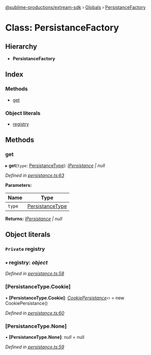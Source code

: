 [@sublime-productions/extream-sdk](../README.md) › [Globals](../globals.md) › [PersistanceFactory](persistancefactory.md)

# Class: PersistanceFactory

## Hierarchy

* **PersistanceFactory**

## Index

### Methods

* [get](persistancefactory.md#get)

### Object literals

* [registry](persistancefactory.md#private-registry)

## Methods

###  get

▸ **get**(`type`: [PersistanceType](../enums/persistancetype.md)): *[IPersistance](../interfaces/ipersistance.md) | null*

*Defined in [persistance.ts:63](https://github.com/Extream-SaaS/ex-sdk/blob/be861a6/src/persistance.ts#L63)*

**Parameters:**

Name | Type |
------ | ------ |
`type` | [PersistanceType](../enums/persistancetype.md) |

**Returns:** *[IPersistance](../interfaces/ipersistance.md) | null*

## Object literals

### `Private` registry

### ▪ **registry**: *object*

*Defined in [persistance.ts:58](https://github.com/Extream-SaaS/ex-sdk/blob/be861a6/src/persistance.ts#L58)*

###  [PersistanceType.Cookie]

• **[PersistanceType.Cookie]**: *[CookiePersistance](cookiepersistance.md)‹›* = new CookiePersistance()

*Defined in [persistance.ts:60](https://github.com/Extream-SaaS/ex-sdk/blob/be861a6/src/persistance.ts#L60)*

###  [PersistanceType.None]

• **[PersistanceType.None]**: *null* = null

*Defined in [persistance.ts:59](https://github.com/Extream-SaaS/ex-sdk/blob/be861a6/src/persistance.ts#L59)*
